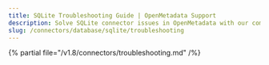 ```yaml
---
title: SQLite Troubleshooting Guide | OpenMetadata Support
description: Solve SQLite connector issues in OpenMetadata with our comprehensive troubleshooting guide. Fix connection errors, resolve common problems & optimize performance.
slug: /connectors/database/sqlite/troubleshooting
---
```


{% partial file="/v1.8/connectors/troubleshooting.md" /%}
